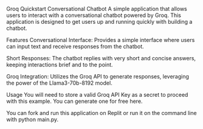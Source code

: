 Groq Quickstart Conversational Chatbot
A simple application that allows users to interact with a conversational chatbot powered by Groq. This application is designed to get users up and running quickly with building a chatbot.

Features
Conversational Interface: Provides a simple interface where users can input text and receive responses from the chatbot.

Short Responses: The chatbot replies with very short and concise answers, keeping interactions brief and to the point.

Groq Integration: Utilizes the Groq API to generate responses, leveraging the power of the Llama3-70b-8192 model.

Usage
You will need to store a valid Groq API Key as a secret to proceed with this example. You can generate one for free here.

You can fork and run this application on Replit or run it on the command line with python main.py.
